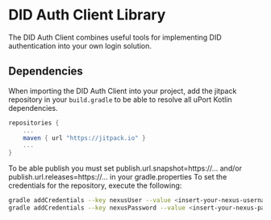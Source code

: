 # DID Auth Client Library
The DID Auth Client combines useful tools for implementing DID authentication into your own login solution. 
## Dependencies
When importing the DID Auth Client into your project, add the jitpack repository in your `build.gradle` to be able to resolve all uPort Kotlin dependencies.
```groovy
repositories {
    ...
    maven { url "https://jitpack.io" }
    ...
}
```

To be able publish you must set publish.url.snapshot=https://... and/or publish.url.releases=https://... in your gradle.properties
To set the credentials for the repository, execute the following:
```bash
gradle addCredentials --key nexusUser --value <insert-your-nexus-username>
gradle addCredentials --key nexusPassword --value <insert-your-nexus-password>
``` 

